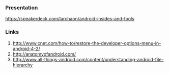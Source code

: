 ### Presentation
https://speakerdeck.com/larchaon/android-insides-and-tools
### Links
1. http://www.cnet.com/how-to/restore-the-developer-options-menu-in-android-4-2/
2. http://anatomyofandroid.com/
3. http://www.all-things-android.com/content/understanding-android-file-hierarchy
